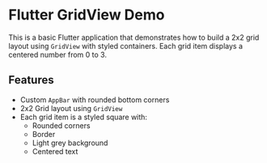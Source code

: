 # Flutter GridView Demo
This is a basic Flutter application that demonstrates how to build a 2x2 grid layout using `GridView` with styled containers. Each grid item displays a centered number from 0 to 3.

## Features

- Custom `AppBar` with rounded bottom corners
- 2x2 Grid layout using `GridView`
- Each grid item is a styled square with:
  - Rounded corners
  - Border
  - Light grey background
  - Centered text
